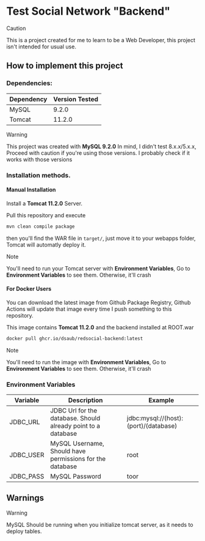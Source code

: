 # Test Social Network "Backend"

> [!CAUTION]
> This is a project created for me to learn to be a Web Developer, this project isn't intended for usual use.

## How to implement this project
### Dependencies:
| Dependency | Version Tested |
|------------|----------------|
| MySQL      | 9.2.0          |
| Tomcat     | 11.2.0         |

> [!WARNING]
> This project was created with **MySQL 9.2.0** In mind, I didn't test 8.x.x/5.x.x, Proceed with caution if you're using those versions. I probably check if it works with those versions

### Installation methods.
#### Manual Installation
Install a **Tomcat 11.2.0** Server.

Pull this repository and execute
```bash
mvn clean compile package
```

then you'll find the WAR file in `target/`, just move it to your webapps folder, Tomcat will automatly deploy it.

> [!NOTE]
> You'll need to run your Tomcat server with **Environment Variables**, Go to **Environment Variables** to see them.
> Otherwise, it'll crash

#### For Docker Users
You can download the latest image from Github Package Registry, Github Actions will update that image every time I push something to this repository.

This image contains **Tomcat 11.2.0** and the backend installed at ROOT.war
```bash
docker pull ghcr.io/dsaub/redsocial-backend:latest
```

> [!NOTE]
> You'll need to run the image with **Environment Variables**, Go to **Environment Variables** to see them.
> Otherwise, it'll crash

### Environment Variables
| Variable | Description                                                   | Example |
|----------|---------------------------------------------------------------|---------|
| JDBC_URL | JDBC Url for the database. Should already point to a database | jdbc:mysql://(host):(port)/(database) |
| JDBC_USER | MySQL Username, Should have permissions for the database     | root |
| JDBC_PASS | MySQL Password | toor |

## Warnings
> [!WARNING]
> MySQL Should be running when you initialize tomcat server, as it needs to deploy tables.